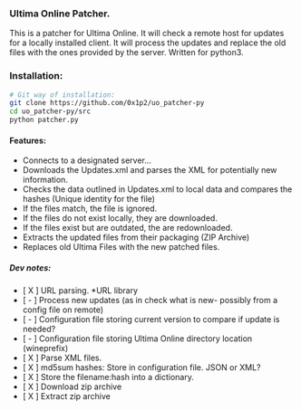 ### Ultima Online Patcher.
This is a patcher for Ultima Online. It will check a remote host for updates
for a locally installed client. It will process the updates and replace the 
old files with the ones provided by the server. Written for python3.

### Installation:
```bash
# Git way of installation:
git clone https://github.com/0x1p2/uo_patcher-py
cd uo_patcher-py/src
python patcher.py
```

#### Features:
+ Connects to a designated server...
+ Downloads the Updates.xml and parses the XML for potentially new information.
+ Checks the data outlined in Updates.xml to local data and compares the hashes (Unique identity for the file)
+ If the files match, the file is ignored.
+ If the files do not exist locally, they are downloaded.
+ If the files exist but are outdated, the are redownloaded.
+ Extracts the updated files from their packaging (ZIP Archive)
+ Replaces old Ultima Files with the new patched files.



##### Dev notes:
+ [ X ] URL parsing. *URL library
+ [ - ] Process new updates (as in check what is new- possibly from a config file on remote)
+ [ - ] Configuration file storing current version to compare if update is needed?
+ [ - ] Configuration file storing Ultima Online directory location (wineprefix)
+ [ X ] Parse XML files. 
+ [ X ] md5sum hashes: Store in configuration file. JSON or XML?
+ [ X ] Store the filename:hash into a dictionary.
+ [ X ] Download zip archive
+ [ X ] Extract zip archive
